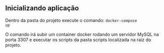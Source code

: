 ## Inicializando aplicação

Dentro da pasta do projeto execute o comando:
 <code>docker-compose up</code>

 O comando irá subir um container docker rodando um servidor MySQL na porta 3307 e executar os scripts da pasta scripts localizada na raiz do projeto.
